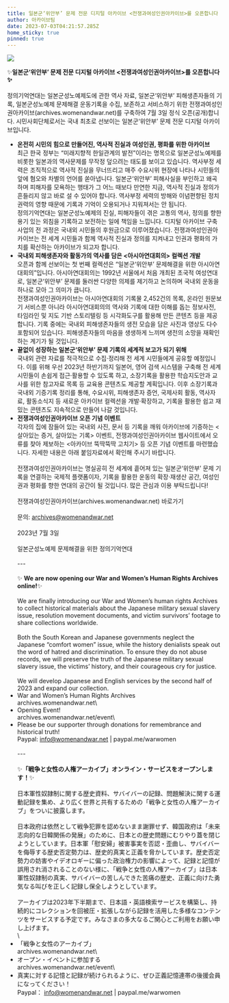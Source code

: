 ```yaml
---
title: 일본군‘위안부’ 문제 전문 디지털 아카이브 <전쟁과여성인권아카이브>를 오픈합니다
author: 아카이브팀
date: 2023-07-03T04:21:57.285Z
home_sticky: true
pinned: true
---
```

![](/img/아카이브_poster_final.png)

✨**일본군‘위안부’ 문제 전문 디지털 아카이브 <전쟁과여성인권아카이브>를 오픈합니다✨**\
\
정의기억연대는 일본군성노예제도에 관한 역사 자료, 일본군‘위안부’ 피해생존자들의 기록, 일본군성노예제 문제해결 운동기록을 수집, 보존하고 서비스하기 위한 전쟁과여성인권아카이브(archives.womenandwar.net)를 구축하여 7월 3일 정식 오픈(공개)합니다. 시민사회단체로서는 국내 최초로 선보이는 일본군‘위안부’ 문제 전문 디지털 아카이브입니다.

* **온전히 시민의 힘으로 만들어진, 역사적 진실과 여성인권, 평화를 위한 아카이브**\
  최근 한국 정부는 “미래지향적 한일관계의 발전”이라는 명목으로 일본군성노예제를 비롯한 일본과의 역사문제를 무작정 덮으려는 태도를 보이고 있습니다. 역사부정 세력은 조직적으로 역사적 진실을 무너뜨리고 매주 수요시위 현장에 나타나 시민들의 앞에 혐오와 차별의 언어를 쏟아냅니다. 일본군‘위안부’ 피해사실을 부인하고 왜곡하며 피해자를 모욕하는 행태가 그 어느 때보다 만연한 지금, 역사적 진실과 정의가 흔들리지 않고 바로 설 수 있어야 합니다. 역사부정 세력의 방해와 이념편향된 정치권력의 영향 때문에 기록과 기억이 오용되거나 지워져서는 안 됩니다.\
  정의기억연대는 일본군성노예제의 진실, 피해자들이 겪은 고통의 역사, 정의를 향한 용기 있는 외침을 기록하고 보전하는 일에 책임을 느낍니다. 디지털 아카이브 구축 사업의 전 과정은 국내외 시민들의 후원금으로 이루어졌습니다. 전쟁과여성인권아카이브는 전 세계 시민들과 함께 역사적 진실과 정의를 지켜내고 인권과 평화의 가치를 확산하는 아카이브가 되고자 합니다.
* **국내외 피해생존자와 활동가의 역사를 담은 <아시아연대회의> 컬렉션 개발**\
  오픈과 함께 선보이는 첫 번째 컬렉션은 “일본군‘위안부’ 문제해결을 위한 아시아연대회의”입니다. 아시아연대회의는 1992년 서울에서 처음 개최된 초국적 여성연대로, 일본군‘위안부’ 문제를 둘러싼 다양한 의제를 제기하고 논의하며 국내외 운동을 하나로 모아 그 의미가 큽니다.\
  전쟁과여성인권아카이브는 아시아연대회의 기록물 2,452건의 목록, 온라인 원문보기 서비스뿐 아니라 아시아연대회의의 역사와 기록에 대한 이해를 돕는 정보사전, 타임라인 및 지도 기반 스토리텔링 등 시각화도구를 활용해 만든 콘텐츠 등을 제공합니다. 기록 중에는 국내외 피해생존자들의 생전 모습을 담은 사진과 영상도 다수 포함되어 있습니다. 피해생존자들의 마음을 생생하게 느끼며 생전의 소망을 재확인하는 계기가 될 것입니다.
* **끝없이 성장하는 일본군‘위안부’ 문제 기록의 세계적 보고가 되기 위해**\
  국내외 관련 자료를 적극적으로 수집·정리해 전 세계 시민들에게 공유할 예정입니다. 이를 위해 우선 2023년 하반기까지 일본어, 영어 검색 시스템을 구축해 전 세계 시민들이 손쉽게 접근·활용할 수 있도록 하고, 소장기록을 활용한 학습지도안과 교사를 위한 참고자료 목록 등 교육용 콘텐츠도 제공할 계획입니다. 이후 소장기록과 국내외 기증기록 정리를 통해, 수요시위, 피해생존자 증언, 국제사회 활동, 역사자료, 활동소식지 등 새로운 아카이브 컬렉션을 개발·확장하고, 기록을 활용한 쉽고 재밌는 콘텐츠도 지속적으로 만들어 나갈 것입니다.
* **전쟁과여성인권아카이브 오픈 기념 이벤트**\
  각자의 집에 잠들어 있는 국내외 사진, 문서 등 기록을 깨워 아카이브에 기증하는 <살아있는 증거, 살아있는 기록> 이벤트, 전쟁과여성인권아카이브 웹사이트에서 오류를 찾아 제보하는 <아카이브 뚝딱뚝딱 고치기> 등 오픈 기념 이벤트를 마련했습니다. 자세한 내용은 아래 붙임자료에서 확인해 주시기 바랍니다.\
  \
  전쟁과여성인권아카이브는 명실공히 전 세계에 흩어져 있는 일본군‘위안부’ 문제 기록을 연결하는 국제적 플랫폼이자, 기록을 활용한 운동의 확장·재생산 공간, 여성인권과 평화를 향한 연대의 공간이 될 것입니다. 많은 관심과 이용 부탁드립니다!\
   \
  전쟁과여성인권아카이브(archives.womenandwar.net) 바로가기\
  \
  문의: [archives@womenandwar.net](mailto:archives@womenandwar.net)\
  \
  2023년 7월 3일\
  \
  일본군성노예제 문제해결을 위한 정의기억연대\
  \
  ---\
  \
  ✨ **We are now opening our War and Women’s Human Rights Archives online!**✨\
  \
  We are finally introducing our War and Women’s human rights Archives to collect historical materials about the Japanese military sexual slavery issue, resolution movement documents, and victim survivors’ footage to share collections worldwide.\
  \
  Both the South Korean and Japanese governments neglect the Japanese “comfort women” issue, while the history denialists speak out the word of hatred and discrimination. To ensure they do not abuse records, we will preserve the truth of the Japanese military sexual slavery issue, the victims’ history, and their courageous cry for justice.\
  \
  We will develop Japanese and English services by the second half of 2023 and expand our collection.
* War and Women’s Human Rights Archives\
  archives.womenandwar.net\
* Opening Event!\
  archives.womenandwar.net/event\
* Please be our supporter through donations for remembrance and historical truth!\
  Paypal: [info@womenandwar.net](mailto:info@womenandwar.net) | paypal.me/warwomen\
  \
  ---\
  \
  ✨**「戦争と女性の人権アーカイブ」オンライン・サービスをオープンします！**✨\
  \
  日本軍性奴隷制に関する歴史資料、サバイバーの記録、問題解決に関する運動記録を集め、より広く世界と共有するための「戦争と女性の人権アーカイブ」をついに披露します。\
  \
  日本政府は依然として戦争犯罪を認めないまま謝罪せず、韓国政府は「未来志向的な日韓関係の発展」のために、日本との歴史問題にむりやり蓋を閉じようとしています。日本軍「慰安婦」被害事実を否認・歪曲し、サバイバーを侮辱する歴史否定勢力は、歴史的真実と正義を脅かしています。歴史否定勢力の妨害やイデオロギーに偏った政治権力の影響によって、記録と記憶が誤用され消されることのない様に、「戦争と女性の人権アーカイブ」は日本軍性奴隷制の真実、サバイバーの苦しんできた苦痛の歴史、正義に向けた勇気なる叫びを正しく記録し保全しようとしています。\
  \
  アーカイブは2023年下半期まで、日本語・英語検索サービスを構築し、持続的にコレクションを回被圧・拡張しながら記録を活用した多様なコンテンツをサービスする予定です。みなさまの多大なるご関心とご利用をお願い申し上げます。\
  \
* 「戦争と女性のアーカイブ」\
  archives.womenandwar.net\
* オープン・イベントに参加する\
  archives.womenandwar.net/event\
* 真実に対する記憶と記録が続けられるように、ぜひ正義記憶連帯の後援会員になってください！\
  Paypal： [info@womenandwar.net](mailto:info@womenandwar.net) | paypal.me/warwomen